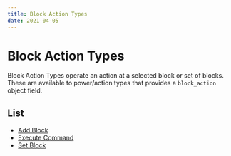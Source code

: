 ```yaml
---
title: Block Action Types
date: 2021-04-05
---
```


# Block Action Types

Block Action Types operate an action at a selected block or set of blocks. These are available to power/action types that provides a `block_action` object field.

## List

* [Add Block](block_action_types/add_block.md)
* [Execute Command](block_action_types/execute_command.md)
* [Set Block](block_action_types/set_block.md)

